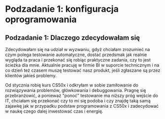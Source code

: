 # Podzadanie 1: konfiguracja oprogramowania
## Podzadanie 1: Dlaczego zdecydowałam się

Zdecydowałam się na udział w wyzwaniu, gdyż chciałam zrozumieć na czym polega testowanie automatyczne, dostać przedsmak jak realnie wygląda ta praca i przekonać się robiąc praktyczne zadania, czy to jest ścieżka dla mnie. Aktualnie pracuję w firmie BI w suporcie technicznym i na co dzień też czasem muszę testować nasz produkt, jeśli zgłaszane są przez klientów jakieś problemy. 

Od stycznia robię kurs CS50x i odkryłam w sobie zamiłowanie do rozwiązywania problemów, główkowania i debuggowania. Pragnę się przebranżowić, a ponieważ "ponoć" testowanie ma niższy próg wejście do IT, chciałam się przekonać czy to mi się podoba i czy znajdę taką samą zajawkę jak w przypadku podstaw programowania z CS50x i zadecydować w naukę czego dalej inwestować czas i energię. 
